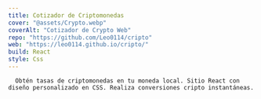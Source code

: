 ```yaml
---
title: Cotizador de Criptomonedas
cover: "@assets/Crypto.webp"
coverAlt: "Cotizador de Crypto Web"
repo: "https://github.com/Leo0114/cripto"
web: "https://leo0114.github.io/cripto/"
build: React
style: Css
---
```


      Obtén tasas de criptomonedas en tu moneda local. Sitio React con diseño personalizado en CSS. Realiza conversiones cripto instantáneas.
